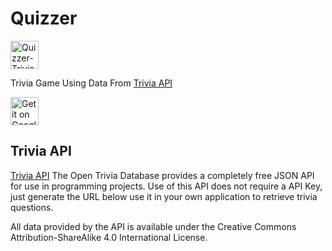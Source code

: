 # Quizzer
<img src='https://github.com/DevKazonovic/Quizzer/blob/653e246c2b8d0e8daf7c96e1a9ae678b9dfe54d5/app/src/main/ic_launcher-playstore.png' alt='Quizzer-Trivia Game' height='45' />

Trivia Game Using Data From [Trivia API](https://opentdb.com/api_config.php)


<a href='https://play.google.com/store/apps/details?id=com.devkazonovic.projects.quizzer'>
   <img src='https://simplemobiletools.com/assets/images/google-play.png' alt='Get it on Google Play' height='45' />
</a>

## Trivia API
[Trivia API](https://opentdb.com/api_config.php)
The Open Trivia Database provides a completely free JSON API for use in programming projects. Use of this API does not require a API Key, just generate the URL below use it in your own application to retrieve trivia questions.

All data provided by the API is available under the Creative Commons Attribution-ShareAlike 4.0 International License. 
